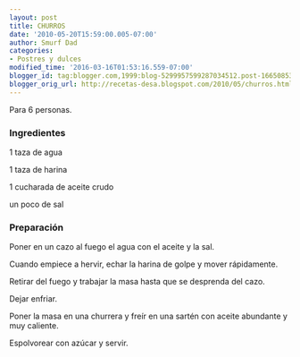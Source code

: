 ```yaml
---
layout: post
title: CHURROS
date: '2010-05-20T15:59:00.005-07:00'
author: Smurf Dad
categories:
- Postres y dulces
modified_time: '2016-03-16T01:53:16.559-07:00'
blogger_id: tag:blogger.com,1999:blog-5299957599287034512.post-1665085318577876377
blogger_orig_url: http://recetas-desa.blogspot.com/2010/05/churros.html
---
```


Para 6 personas.

<h3>Ingredientes</h3>

1 taza de agua

1 taza de harina

1 cucharada de aceite crudo

un poco de sal

<h3>Preparaci&oacute;n</h3>

Poner en un cazo al fuego el agua con el aceite y la sal.

Cuando empiece a hervir, echar la harina de golpe y mover r&aacute;pidamente.

Retirar del fuego y trabajar la masa hasta que se desprenda del cazo.

Dejar enfriar.

Poner la masa en una churrera y fre&iacute;r en una sart&eacute;n con aceite abundante y muy caliente.

Espolvorear con az&uacute;car y servir.

